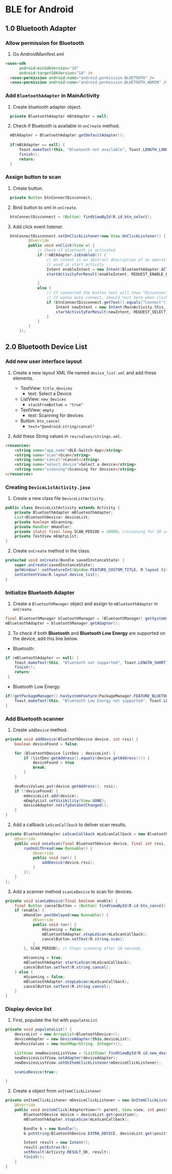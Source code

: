 # BLE for Android

## 1.0 Bluetooth Adapter
### Allow permission for Bluetooth

1. Go AndroidManifest.xml
  
  ```html
  <uses-sdk
        android:minSdkVersion="18"
        android:targetSdkVersion="18" />
    <uses-permission android:name="android.permission.BLUETOOTH" />
    <uses-permission android:name="android.permission.BLUETOOTH_ADMIN" />
  ```


### Add `BluetoothAdapter` in MainActivity
1. Create bluetooth adapter object. 
  
  ```java
	private BluetoothAdapter mBtAdapter = null;
  ```
  
2. Check if Bluetooth is available in `onCreate` method.
  
  ```java
	mBtAdapter = BluetoothAdapter.getDefaultAdapter();
	
	if(mBtAdapter == null) {
		Toast.makeText(this, "Bluetooth not available", Toast.LENGTH_LONG);
		finish();
		return;
	}
  ```

### Assign button to scan
1. Create button.
  
  ```java
	private Button btnConnectDisconnect;
  ```

2. Bind button to xml in `onCreate`.
  
  ```java
	btnConnectDisconnect = (Button) findViewById(R.id.btn_select);
  ```

3. Add click event listener.
  
  ```java
	btnConnectDisconnect.setOnClickListener(new View.OnClickListener() {
            @Override
            public void onClick(View v) {
                // Check if bluetooth is activated
                if (!mBtAdapter.isEnabled()) {
                    // An intent is an abstract description of an operation to be performed
                    // used in start activity
                    Intent enableIntent = new Intent(BluetoothAdapter.ACTION_REQUEST_ENABLE);
                    startActivityForResult(enableIntent, REQUEST_ENABLE_BT);

                }
                else {
                    // If connected the button text will show "Disconnect"
                    // If wanna auto connect, should test here when click connect it connects to SM_BT
                    if (btnConnectDisconnect.getText().equals("Connect")){
                        Intent newIntent = new Intent(MainActivity.this, DeviceListActivity.class);
                        startActivityForResult(newIntent, REQUEST_SELECT_DEVICE);
                    }
                }
            }
        });
  ```

## 2.0 Bluetooth Device List

### Add new user interface layout
1. Create a new layout XML file named `device_list.xml` and add these elements.
   
   - TextView: `title_devices`
      - text: Select a Device
   - ListView: `new_devices`
      - `stackFromBottom = "true"`
   - TextView: `empty`
      - text: Scanning for devices
   - Button: `btn_cancel`
      - `text="@android:string/cancel"`

2. Add these String values in `res/values/strings.xml`.
  
  ```html
  <resources>
      <string name="app_name">BLE-Switch-App</string>
      <string name="scan">Scan</string>
      <string name="cancel">Cancel</string>
      <string name="select_device">Select a device</string>
      <string name="scanning">Scanning for devices</string>
  </resources>
  ```

### Creating `DeviceListActivity.java`


1. Create a new class file `DeviceListActivity`.
  
  ```java
  public class DeviceListActivity extends Activity {
      private BluetoothAdapter mBluetoothAdapter;
      List<BluetoothDevice> deviceList;
      private boolean mScanning;
      private Handler mHandler;
      private static final long SCAN_PERIOD = 10000; //scanning for 10 seconds
      private TextView mEmptyList;
  }
  ```

2. Create `onCreate` method in the class.
  
  ```java
  protected void onCreate(Bundle savedInstanceState) {
      super.onCreate(savedInstanceState);
      getWindow().setFeatureInt(Window.FEATURE_CUSTOM_TITLE, R.layout.title_bar);
      setContentView(R.layout.device_list);
  }
  ```

### Initialize Bluetooth Adapter

1. Create a `BluetoothManager` object and assign to `mBluetoothAdapter` in `onCreate`.
  
  ```java
  final BluetoothManager bluetoothManager = (BluetoothManager) getSystemService(Context.BLUETOOTH_SERVICE);
  mBluetoothAdapter = bluetoothManager.getAdapter();
  ```

2. To check if both **Bluetooth** and **Bluetooth Low Energy** are supported on the device, add this line below.
  - Bluetooth:
  
  ```java
  if (mBluetoothAdapter == null) {
      Toast.makeText(this, "Bluetooth not supported", Toast.LENGTH_SHORT).show();
      finish();   
      return;
   }
  ```
  
  - Bluetooth Low Energy:
  
  ```java
  if(!getPackageManager().hasSystemFeature(PackageManager.FEATURE_BLUETOOTH_LE)) {
      Toast.makeText(this, "Bluetooth Low Energy not supported", Toast.LENGTH_SHORT).show();
  }
  ```

### Add Bluetooth scanner

1. Create `addDevice` method.
  
  ```java
  private void addDevice(BluetoothDevice device, int rssi) {
      boolean deviceFound = false;

      for (BluetoothDevice listDev : deviceList) {
          if (listDev.getAddress().equals(device.getAddress())) {
              deviceFound = true
              break;
          }
      }

      devRssiValues.put(device.getAddress(), rssi);
      if (!deviceFound) {
          mdeviceList.add(device);
          mEmptyList.setVisibility(View.GONE);
          deviceAdapter.notifyDataSetChanged();
      }
  }
  ```

2. Add a callback `LeScanCallback` to deliver scan results.
  
  ```java
  private BluetoothAdapter.LeScanCallback mLeScanCallback = new BluetoothAdapter.LeScanCallback() {
      @Override
      public void onLeScan(final BluetoothDevice device, final int rssi, byte[] scanRecord) {
          runOnUiThread(new Runnable() {
              @Override
              public void run() {
                  addDevice(device,rssi);
              }
          });
      }
  };

  ```

3. Add a scanner method `scanLeDevice` to scan for devices. 
  
  ```java
  private void scanLeDevice(final boolean enable) {
      final Button cancelButton = (Button) findViewById(R.id.btn_cancel);
      if (enable) {
          mHandler.postDelayed(new Runnable() {
              @Override
              public void run() {
                  mScanning = false;
                  mBluetoothAdapter.stopLeScan(mLeScanCallback);
                  cancelButton.setText(R.string.scan);
              }
          }, SCAN_PERIOD); // Stops scanning after 10 seconds.

          mScanning = true;
          mBluetoothAdapter.startLeScan(mLeScanCallback);
          cancelButton.setText(R.string.cancel);
      } else {
          mScanning = false;
          mBluetoothAdapter.stopLeScan(mLeScanCallback);
          cancelButton.setText(R.string.cancel);
      }
  }
  ```

### Display device list

1. First, populate the list with `populateList`.
  
  ```java
  private void populateList() {
      deviceList = new ArrayList<BluetoothDevice>();
      deviceAdapter = new DeviceAdapter(this,deviceList);
      devRssiValues = new HashMap<String, Integer>();

      ListView newDevicesListView = (ListView) findViewById(R.id.new_devices);
      newDevicesListView.setAdapter(deviceAdapter);
      newDevicesListView.setOnItemClickListener(mDeviceClickListener);

      scanLeDevice(true);

  }
  ```
2. Create a object from `onItemClickListener` 
  
  ```java
  private onItemClickListener mDeviceClickListener = new OnItemClickListener() {
      @Override
      public void onitemClick(AdapterView<?> parent, View view, int position, long id) {
          BluetoothDevice device = deviceList.get(position);
          mBluetoothAdapter.stopLeScan(mLeScanCallback);

          Bundle b = new Bundle();
          b.putString(BluetoothDevice.EXTRA_DEVICE, deviceList.get(position).getAdress());

          Intent result = new Intent();
          result.putExtras(b);
          setResult(Activity.RESULT_OK, result);
          finish();
      }
  }
  ```








